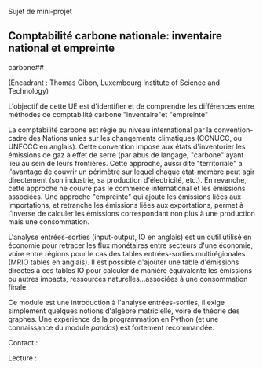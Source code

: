Sujet de mini-projet

## Comptabilité carbone nationale: inventaire national et empreinte
carbone## 

(Encadrant : Thomas Gibon, Luxembourg Institute of Science and
Technology)

L'objectif de cette UE est d'identifier et de comprendre les différences
entre méthodes de comptabilité carbone "inventaire"et "empreinte"

La comptabilité carbone est régie au niveau international par la
convention-cadre des Nations unies sur les changements climatiques
(CCNUCC, ou UNFCCC en anglais). Cette convention impose aux états
d'inventorier les émissions de gaz à effet de serre (par abus de
langage, "carbone" ayant lieu au sein de leurs frontières. Cette
approche, aussi dite "territoriale" a l'avantage de couvrir un périmètre
sur lequel chaque état-membre peut agir directement (son industrie, sa
production d'électricité, etc.). En revanche, cette approche ne couvre
pas le commerce international et les émissions associées. Une approche
"empreinte" qui ajoute les émissions liées aux importations, et
retranche les émissions liées aux exportations, permet à l'inverse de
calculer les émissions correspondant non plus à une production mais une
consommation.

L'analyse entrées-sorties (input-output, IO en anglais) est un outil
utilisé en économie pour retracer les flux monétaires entre secteurs
d'une économie, voire entre régions pour le cas des tables
entrées-sorties multirégionales (MRIO tables en anglais). Il est
possible d'ajouter une table d'émissions directes à ces tables IO pour
calculer de manière équivalente les émissions ou autres impacts,
ressources naturelles...associées à une consommation finale.

Ce module est une introduction à l'analyse entrées-sorties, il exige
simplement quelques notions d'algèbre matricielle, voire de théorie des
graphes. Une expérience de la programmation en Python (et une
connaissance du module *pandas*) est fortement recommandée.

Contact :

Lecture :
